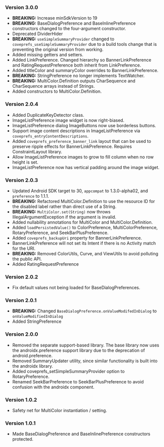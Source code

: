 ### Version 3.0.0
 * **BREAKING:** Increase minSdkVersion to 19
 * **BREAKING:** BaseDialogPreference and BaseInlinePreference constructors changed to the four-argument
 constructor.
 * Deprecated DividerHider
 * **BREAKING:** `useSimpleSummaryProvider` changed to `coveprefs_useSimpleSummaryProvider` due to a build tools
 change that is preventing the original version from working.
 * Added missing getters and setters.
 * Added LinkPreference. Changed hierarchy so BannerLinkPreference and RatingRequestPreference both
 inherit from LinkPreference.
 * Added titleColor and summaryColor overrides to BannerLinkPreference.
 * **BREAKING:** StringPreference no longer implements TextWatcher.
 * **BREAKING:** MultiColor.Definition outputs CharSequence and CharSequence arrays instead of Strings.
 * Added constructors to MultiColor.Definition.

### Version 2.0.4
 * Added DuplicateKeyDetector class.
 * ImageListPreference image widget is now right-biased.
 * ImageListPreference dialog ImageButtons now use borderless buttons.
 * Support image content descriptions in ImageListPreference via `coveprefs_entryContentDescriptions`.
 * Added `coveprefs_preference_banner_link` layout that can be used to preserve ripple effects for BannerLinkPreference. Requires ConstraintLayout library.
 * Allow ImageListPreference images to grow to fill column when no row height is set.
 * ImageListPreference now has vertical padding around the image widget.

### Version 2.0.3
 * Updated Android SDK target to 30, `appcompat` to 1.3.0-alpha02, and `preference` to 1.1.1.
 * **BREAKING:** Refactored MultiColor.Definition to use the resource ID for the disabled label
 rather than direct use of a String.
 * **BREAKING:** `MultiColor.set(String)` now throws IllegalArgumentException if the argument is invalid.
 * Added nullability annotations for MultiColor and MultiColor.Definition.
 * Added `loadPersistedValue()` to ColorPreference, MultiColorPreference, RotaryPreference, and SeekBarPlusPreference.
 * Added `coveprefs_backupUri` property for BannerLinkPreference.
 * BannerLinkPreference will not set its Intent if there is no Activity match for the URI.
 * **BREAKING:** Removed ColorUtils, Curve, and ViewUtils to avoid polluting the public API.
 * Added RatingRequestPreference

### Version 2.0.2
 * Fix default values not being loaded for BaseDialogPreferences.

### Version 2.0.1
 * **BREAKING:** Changed `BaseDialogPreference.onValueModifedInDialog` to `onValueModifiedInDialog`
 * Added StringPreference

### Version 2.0.0
 * Removed the separate support-based library. The base library now uses the androidx.preference support library due to the deprecation of android.preference.
 * Removed SummaryUpdater utility, since similar functionality is built into the androidx library.
 * Added coveprefs_setSimpleSummaryProvider option to RotaryPreference.
 * Renamed SeekBarPreference to SeekBarPlusPreference to avoid confusion with the androidx component.

### Version 1.0.2
 * Safety net for MultiColor instantiation / setting.

### Version 1.0.1
  * Made BaseDialogPreference and BaseInlinePreference constructors protected.
